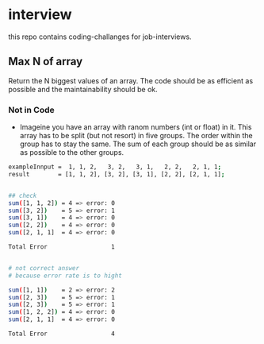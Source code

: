 # interview
this repo contains coding-challanges for job-interviews.


## Max N of array
Return the N biggest values of an array. The code should be as efficient as possible and the maintainability should be ok.


### Not in Code
* Imageine you have an array with ranom numbers (int or float) in it. This array has to be split (but not resort) in five groups. The order within the group has to stay the same. The sum of each group should be as similar as possible to the other groups.

```sh
exampleInnput =  1, 1, 2,   3, 2,   3, 1,   2, 2,   2, 1, 1;
result        = [1, 1, 2], [3, 2], [3, 1], [2, 2], [2, 1, 1];


## check 
sum([1, 1, 2]) = 4 => error: 0 
sum([3, 2])    = 5 => error: 1
sum([3, 1])    = 4 => error: 0 
sum([2, 2])    = 4 => error: 0 
sum([2, 1, 1]  = 4 => error: 0

Total Error                  1


# not correct answer
# because error rate is to hight

sum([1, 1])    = 2 => error: 2 
sum([2, 3])    = 5 => error: 1
sum([2, 3])    = 5 => error: 1 
sum([1, 2, 2]) = 4 => error: 0 
sum([2, 1, 1]  = 4 => error: 0

Total Error                  4



```
